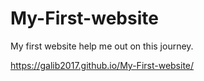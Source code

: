 # My-First-website
My first website help me out on this journey.

https://galib2017.github.io/My-First-website/
